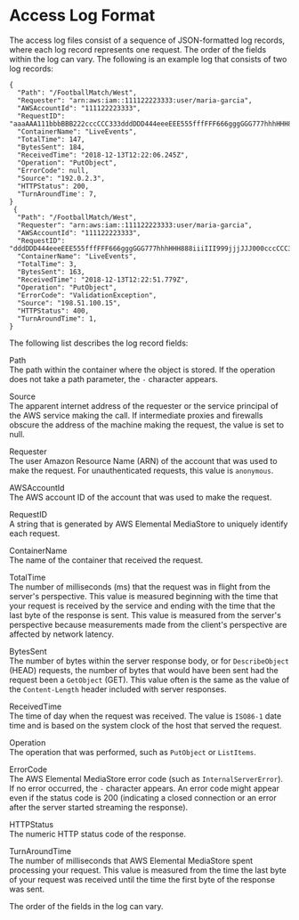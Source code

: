 # Access Log Format<a name="monitoring-cloudwatch-logs-format"></a>

The access log files consist of a sequence of JSON\-formatted log records, where each log record represents one request\. The order of the fields within the log can vary\. The following is an example log that consists of two log records:

```
{
  "Path": "/FootballMatch/West",
  "Requester": "arn:aws:iam::111122223333:user/maria-garcia",
  "AWSAccountId": "111122223333",
  "RequestID": "aaaAAA111bbbBBB222cccCCC333dddDDD444eeeEEE555fffFFF666gggGGG777hhhHHH888iiiIII999jjjJJJ",
  "ContainerName": "LiveEvents",
  "TotalTime": 147,
  "BytesSent": 184,
  "ReceivedTime": "2018-12-13T12:22:06.245Z",
  "Operation": "PutObject",
  "ErrorCode": null,
  "Source": "192.0.2.3",
  "HTTPStatus": 200,
  "TurnAroundTime': 7,
}
 {
  "Path": "/FootballMatch/West",
  "Requester": "arn:aws:iam::111122223333:user/maria-garcia",
  "AWSAccountId": "111122223333",
  "RequestID": "dddDDD444eeeEEE555fffFFF666gggGGG777hhhHHH888iiiIII999jjjJJJ000cccCCC333bbbBBB222aaaAAA",
  "ContainerName": "LiveEvents",
  "TotalTime": 3,
  "BytesSent": 163,
  "ReceivedTime": "2018-12-13T12:22:51.779Z",
  "Operation": "PutObject",
  "ErrorCode": "ValidationException",
  "Source": "198.51.100.15",
  "HTTPStatus": 400,
  "TurnAroundTime": 1,
}
```

The following list describes the log record fields:

Path  
The path within the container where the object is stored\. If the operation does not take a path parameter, the `-` character appears\. 

Source  
The apparent internet address of the requester or the service principal of the AWS service making the call\. If intermediate proxies and firewalls obscure the address of the machine making the request, the value is set to null\.

Requester  
The user Amazon Resource Name \(ARN\) of the account that was used to make the request\. For unauthenticated requests, this value is `anonymous`\.

AWSAccountId  
The AWS account ID of the account that was used to make the request\.

RequestID  
A string that is generated by AWS Elemental MediaStore to uniquely identify each request\.

ContainerName  
The name of the container that received the request\.

TotalTime  
The number of milliseconds \(ms\) that the request was in flight from the server's perspective\. This value is measured beginning with the time that your request is received by the service and ending with the time that the last byte of the response is sent\. This value is measured from the server's perspective because measurements made from the client's perspective are affected by network latency\.

BytesSent  
The number of bytes within the server response body, or for `DescribeObject` \(HEAD\) requests, the number of bytes that would have been sent had the request been a `GetObject` \(GET\)\. This value often is the same as the value of the `Content-Length` header included with server responses\.

ReceivedTime  
The time of day when the request was received\. The value is `ISO86-1` date time and is based on the system clock of the host that served the request\.

Operation  
The operation that was performed, such as `PutObject` or `ListItems`\.

ErrorCode  
The AWS Elemental MediaStore error code \(such as `InternalServerError`\)\. If no error occurred, the `-` character appears\. An error code might appear even if the status code is 200 \(indicating a closed connection or an error after the server started streaming the response\)\.

HTTPStatus  
The numeric HTTP status code of the response\.

TurnAroundTime  
The number of milliseconds that AWS Elemental MediaStore spent processing your request\. This value is measured from the time the last byte of your request was received until the time the first byte of the response was sent\.

The order of the fields in the log can vary\.